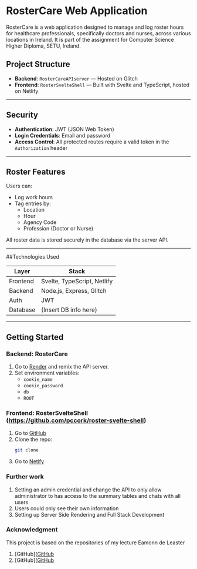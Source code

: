 # RosterCare Web Application

RosterCare is a web application designed to manage and log roster hours for healthcare professionals, specifically doctors and nurses, across various locations in Ireland.  It is part of the assignment for Computer Science Higher Diploma, SETU, Ireland. 

## Project Structure

- **Backend**: `RosterCareAPIserver` — Hosted on Glitch
- **Frontend**: `RosterSvelteShell` — Built with Svelte and TypeScript, hosted on Netlify

---

## Security

- **Authentication**: JWT (JSON Web Token)
- **Login Credentials**: Email and password
- **Access Control**: All protected routes require a valid token in the `Authorization` header

---

## Roster Features

Users can:

- Log work hours
- Tag entries by:
  - Location
  - Hour
  - Agency Code
  - Profession (Doctor or Nurse)

All roster data is stored securely in the database via the server API.

---

##Technologies Used

| Layer      | Stack                      |
|------------|----------------------------|
| Frontend   | Svelte, TypeScript, Netlify |
| Backend    | Node.js, Express, Glitch   |
| Auth       | JWT                        |
| Database   | (Insert DB info here)      |

---

## Getting Started

### Backend: RosterCare 

1. Go to [Render](https://rostercare-4.onrender.com) and remix the API server.
2. Set environment variables:
   - `cookie_name`
   - `cookie_password`
   - `db`
   - `ROOT`

### Frontend: RosterSvelteShell (https://github.com/pccork/roster-svelte-shell)

1. Go to [GitHub](https://github.com/pccork/roster-svelte-shell) 
1. Clone the repo:
   ```bash
   git clone 
2. Go to [Netify](https://rostersvelteshell.netlify.app/) 
   
   
### Further work
1. Setting an admin credential and change the API to only allow administrator to has access to the summary tables and chats with all users
2. Users could only see their own information
3. Setting up Server Side Rendering and Full Stack Development

### Acknowledgment
This project is based on the repositories of my lecture Eamonn de Leaster
1. [GitHub]([GitHub](https://github.com/wit-hdip-comp-sci-2024/donation-hapi-04-api)
2. [GitHub]([GitHub](https://github.com/wit-hdip-comp-sci-2024/donation-svelte-07-maps)